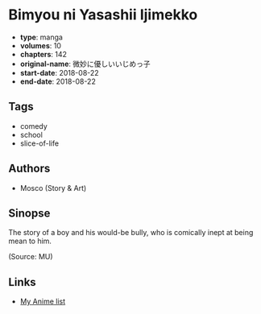 # Bimyou ni Yasashii Ijimekko

-   **type**: manga
-   **volumes**: 10
-   **chapters**: 142
-   **original-name**: 微妙に優しいいじめっ子
-   **start-date**: 2018-08-22
-   **end-date**: 2018-08-22

## Tags

-   comedy
-   school
-   slice-of-life

## Authors

-   Mosco (Story & Art)

## Sinopse

The story of a boy and his would-be bully, who is comically inept at being mean to him.

(Source: MU)

## Links

-   [My Anime list](https://myanimelist.net/manga/121006/Bimyou_ni_Yasashii_Ijimekko)
